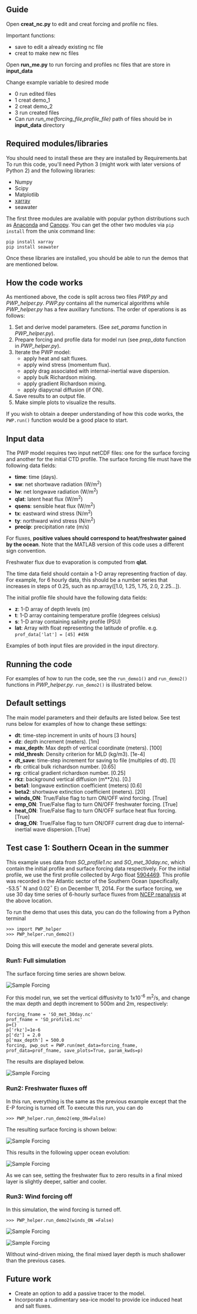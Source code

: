 ## Guide

Open **creat_nc.py** to edit and creat forcing and profile nc files.

Important functions:

+ save to edit a already existing nc file
+ creat to make new nc files


Open **run_me.py** to run forcing and profiles nc files that are store in **input_data**

Change example variable to desired mode

+ 0 run edited files
+ 1 creat demo_1
+ 2 creat demo_2
+ 3 run created files
+ Can *run run_me(forcing_file,profile_file)* path of files should be in **input_data** directory


## Required modules/libraries
You should need to install these are they are installed by Requirements.bat
To run this code, you'll need Python 3 (might work with later versions of Python 2) and the following libraries:

+ Numpy
+ Scipy
+ Matplotlib
+ [xarray](http://xarray.pydata.org/en/stable/)
+ seawater

The first three modules are available with popular python distributions such as [Anaconda](https://www.continuum.io/downloads) and [Canopy](https://store.enthought.com/downloads/#default). You can get the other two modules via `pip install` from the unix command line:

```
pip install xarray
pip install seawater
```

Once these libraries are installed, you should be able to run the demos that are mentioned below. 

## How the code works

As mentioned above, the code is split across two files *PWP.py* and *PWP_helper.py*. *PWP.py* contains all the numerical algorithms while *PWP_helper.py* has a few auxillary functions. The order of operations is as follows:

1. Set and derive model parameters. (See *set\_params* function in *PWP\_helper.py*). 
2. Prepare forcing and profile data for model run (see *prep\_data* function in *PWP\_helper.py*).
3. Iterate the PWP model:
    + apply heat and salt fluxes.
    + apply wind stress (momentum flux).
    + apply drag associated with internal-inertial wave dispersion.
    + apply bulk Richardson mixing.
    + apply gradient Richardson mixing. 
    + apply diapycnal diffusion (if ON).
4. Save results to an output file.
5. Make simple plots to visualize the results.    

If you wish to obtain a deeper understanding of how this code works, the `PWP.run()` function would be a good place to start. 

## Input data

The PWP model requires two input netCDF files: one for the surface forcing and another for the initial CTD profile. The surface forcing file must have the following data fields:

+ **time**: time (days).
+ **sw**: net shortwave radiation (W/m<sup>2</sup>)
+ **lw**: net longwave radiation (W/m<sup>2</sup>)
+ **qlat**: latent heat flux (W/m<sup>2</sup>)
+ **qsens**: sensible heat flux (W/m<sup>2</sup>)
+ **tx**: eastward wind stress (N/m<sup>2</sup>)
+ **ty**: northward wind stress (N/m<sup>2</sup>)
+ **precip**: precipitation rate (m/s)

For fluxes, **positive values should correspond to heat/freshwater gained by the ocean**. Note that the MATLAB version of this code uses a different sign convention. 

Freshwater flux due to evaporation is computed from **qlat**.

The time data field should contain a 1-D array representing fraction of day. For example, for 6 hourly data, this should be a number series that increases in steps of 0.25, such as np.array([1.0, 1.25, 1.75, 2.0, 2.25...]).

The initial profile file should have the following data fields:
 
+ **z**: 1-D array of depth levels (m) 
+ **t**: 1-D array containing temperature profile (degrees celsius)
+ **s**: 1-D array containing salinity profile (PSU) 
+ **lat**: Array with float representing the latitude of profile. e.g. `prof_data['lat'] = [45] #45N`

Examples of both input files are provided in the input directory. 

## Running the code

For examples of how to run the code, see the `run_demo1()` and `run_demo2()` functions in *PWP_helper.py*. `run_demo2()` is illustrated below.

## Default settings

The main model parameters and their defaults are listed below. See test runs below for examples of how to change these settings:

+ **dt**: time-step increment in units of hours [3 hours]
+ **dz**: depth increment (meters). [1m]
+ **max_depth**: Max depth of vertical coordinate (meters). [100]
+ **mld_thresh**: Density criterion for MLD (kg/m3). [1e-4]
+ **dt_save**: time-step increment for saving to file (multiples of dt). [1]
+ **rb**: critical bulk richardson number. [0.65]
+ **rg**: critical gradient richardson number. [0.25]
+ **rkz**: background vertical diffusion (m**2/s). [0.]
+ **beta1**: longwave extinction coefficient (meters) [0.6] 
+ **beta2**: shortwave extinction coefficient (meters). [20]
+ **winds_ON**: True/False flag to turn ON/OFF wind forcing. [True]
+ **emp_ON**: True/False flag to turn ON/OFF freshwater forcing. [True]
+ **heat_ON**: True/False flag to turn ON/OFF surface heat flux forcing. [True]
+ **drag_ON**: True/False flag to turn ON/OFF current drag due to internal-inertial wave dispersion. [True]


## Test case 1: Southern Ocean in the summer
This example uses data from *SO\_profile1.nc* and *SO\_met\_30day.nc*, which contain the initial profile and surface forcing data respectively. For the initial profile, we use the first profile collected by Argo float [5904469](http://www.ifremer.fr/co-argoFloats/float?detail=false&ptfCode=5904469). This profile was recorded in the Atlantic sector of the Southern Ocean (specifically, -53.5$^{\circ}$ N and 0.02$^{\circ}$ E) on December 11, 2014. For the surface forcing, we use 30 day time series of 6-hourly surface fluxes from [NCEP reanalysis](http://www.esrl.noaa.gov/psd/data/gridded/data.ncep.reanalysis.surfaceflux.html) at the above location. 

To run the demo that uses this data, you can do the following from a Python terminal

```
>>> import PWP_helper
>>> PWP_helper.run_demo2()
```

Doing this will execute the model and generate several plots.

### Run1: Full simulation
The surface forcing time series are shown below.

![Sample Forcing](example_plots/surface_forcing_demo2_1e6diff.png)

For this model run, we set the vertical diffusivity to 1x10<sup>-6</sup> m<sup>2</sup>/s, and change the max depth and depth increment to 500m and 2m, respectively:

```
forcing_fname = 'SO_met_30day.nc'
prof_fname = 'SO_profile1.nc'
p={}
p['rkz']=1e-6
p['dz'] = 2.0 
p['max_depth'] = 500.0 
forcing, pwp_out = PWP.run(met_data=forcing_fname, prof_data=prof_fname, save_plots=True, param_kwds=p)
```

The results are displayed below.    

![Sample Forcing](example_plots/initial_final_TS_profiles_demo2_1e6diff.png)

### Run2: Freshwater fluxes off

In this run, everything is the same as the previous example except that the E-P forcing is turned off. To execute this run, you can do

```
>>> PWP_helper.run_demo2(emp_ON=False)
```

The resulting surface forcing is shown below:

![Sample Forcing](example_plots/surface_forcing_demo2_1e6diff_empOFF.png)

This results in the following upper ocean evolution:

![Sample Forcing](example_plots/initial_final_TS_profiles_demo2_1e6diff_empOFF.png)

As we can see, setting the freshwater flux to zero results in a final mixed layer is slightly deeper, saltier and cooler.

### Run3: Wind forcing off

In this simulation, the wind forcing is turned off. 

```
>>> PWP_helper.run_demo2(winds_ON =False)
```

![Sample Forcing](example_plots/surface_forcing_demo2_1e6diff_windsOFF.png)

![Sample Forcing](example_plots/initial_final_TS_profiles_demo2_1e6diff_windsOFF.png)

Without wind-driven mixing, the final mixed layer depth is much shallower than the previous cases.

## Future work
+ Create an option to add a passive tracer to the model.
+ Incorporate a rudimentary sea-ice model to provide ice induced heat and salt fluxes.
